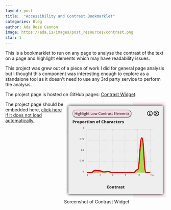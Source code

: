 ```yaml
---
layout: post
title:  "Accessibility and Contrast Bookmarklet"
categories: Blog
author: Ada Rose Cannon
image: https://ada.is/images/post_resources/contrast.png
star: 1
---
```


This is a bookmarklet to run on any page to analyse the contrast of the text on a page and highlight elements which may have readability issues.

This project was grew out of a piece of work I did for general page analysis but I thought this component was interesting enough to explore as a standalone tool as it doesn't need to use any 3rd party service to perform the analysis.

The project page is hosted on GitHub pages: <a href="https://ada.is/contrast-widget/">Contrast Widget</a>.

<span class="gallery-item" style="float: right;"><img src="/images/post_resources/contrast.png" alt="Screenshot of Contrast Widget" title="Screenshot of Contrast Widget" width="320px" /><br /><caption>Screenshot of Contrast Widget</caption></span>
<span id='a11y-contrast-replace'>The project page should be embedded here, <a href="https://ada.is/contrast-widget/">click here if it does not load automatically.</a></span>
<script src="https://cdn.rawgit.com/PM5544/scoped-polyfill/master/scoped.js"></script>

<script id="a11y-contrast-load-external-blogpost-script" type="text/javascript">
	fetch('https://ada.is/contrast-widget/')
	.then(response => response.text())
	.then(text => {
		const parent = document.getElementById('a11y-contrast-load-external-blogpost-script').parentNode;
		const importedDom = document.createRange().createContextualFragment(text);
		parent.appendChild(importedDom.querySelector('article'));
		const style = importedDom.querySelector('style');
		style.setAttribute('scoped', 'true');
		parent.appendChild(style);
		scopedPolyFill(style);
		const replace = document.getElementById('a11y-contrast-replace');
		replace.parentNode.removeChild(replace);
	});
</script>
